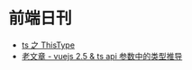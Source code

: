 # 前端日刊

* [ts 之 ThisType](https://jkchao.github.io/typescript-book-chinese/typings/thisType.html)
* [老文章 - vuejs 2.5 & ts api 参数中的类型推导](https://www.zhihu.com/column/p/30136416)
